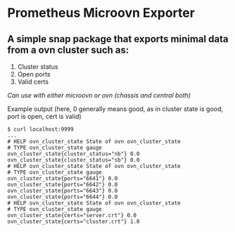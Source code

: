 # Prometheus Microovn Exporter

## A simple snap package that exports minimal data from a ovn cluster such as:
1. Cluster status
2. Open ports
3. Valid certs

*Can use with either microovn or ovn (chassis and central both)*

Example output (here, 0 generally means good, as in cluster state is good, port is open, cert is valid)

```console
$ curl localhost:9999
...
# HELP ovn_cluster_state State of ovn ovn_cluster_state
# TYPE ovn_cluster_state gauge
ovn_cluster_state{cluster_status="nb"} 0.0
ovn_cluster_state{cluster_status="sb"} 0.0
# HELP ovn_cluster_state State of ovn ovn_cluster_state
# TYPE ovn_cluster_state gauge
ovn_cluster_state{ports="6641"} 0.0
ovn_cluster_state{ports="6642"} 0.0
ovn_cluster_state{ports="6643"} 0.0
ovn_cluster_state{ports="6644"} 0.0
# HELP ovn_cluster_state State of ovn ovn_cluster_state
# TYPE ovn_cluster_state gauge
ovn_cluster_state{certs="server.crt"} 0.0
ovn_cluster_state{certs="cluster.crt"} 1.0
```
